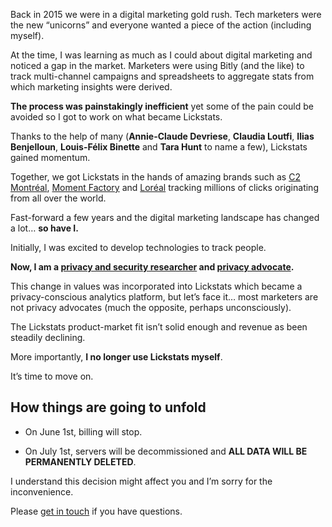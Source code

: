 <!--
Title: Lickstats is shutting down on July 1st 2021
Description: Lickstats is shutting down on July 1st 2021… here’s why and how things are going to unfold.
Cover image: lickstats.jpg
Publication date: 2021-04-28T18:00:23.920Z
Listed: true
-->

<span class="drop-cap">B</span>ack in 2015 we were in a digital marketing gold rush. Tech marketers were the new “unicorns” and everyone wanted a piece of the action (including myself).

At the time, I was learning as much as I could about digital marketing and noticed a gap in the market. Marketers were using Bitly (and the like) to track multi-channel campaigns and spreadsheets to aggregate stats from which marketing insights were derived.

**The process was painstakingly inefficient** yet some of the pain could be avoided so I got to work on what became Lickstats.

Thanks to the help of many (**Annie-Claude Devriese**, **Claudia Loutfi**, **Ilias Benjelloun**, **Louis-Félix Binette** and **Tara Hunt** to name a few), Lickstats gained momentum.

Together, we got Lickstats in the hands of amazing brands such as [C2 Montréal](https://www.c2montreal.com/#/), [Moment Factory](https://www.loreal.com/en/) and [Loréal](https://www.loreal.com/en/) tracking millions of clicks originating from all over the world.

Fast-forward a few years and the digital marketing landscape has changed a lot… **so have I.**

Initially, I was excited to develop technologies to track people.

**Now, I am a [privacy and security researcher](/) and [privacy advocate](https://www.youtube.com/sunknudsen).**

This change in values was incorporated into Lickstats which became a privacy-conscious analytics platform, but let’s face it… most marketers are not privacy advocates (much the opposite, perhaps unconsciously).

The Lickstats product-market fit isn’t solid enough and revenue as been steadily declining.

More importantly, **I no longer use Lickstats myself**.

It’s time to move on.

## How things are going to unfold

- On June 1st, billing will stop.

- On July 1st, servers will be decommissioned and **ALL DATA WILL BE PERMANENTLY DELETED**.

I understand this decision might affect you and I’m sorry for the inconvenience.

Please [get in touch](/contact) if you have questions.
